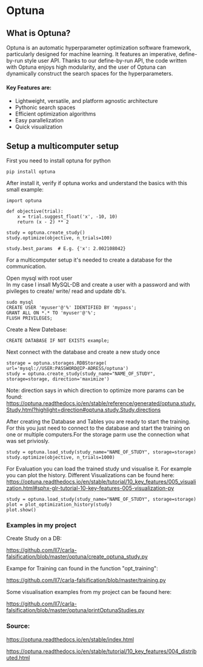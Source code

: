 # Optuna

## What is Optuna? 

Optuna is an automatic hyperparameter optimization software framework, particularly designed for machine learning. It features an imperative, define-by-run style user API. Thanks to our define-by-run API, the code written with Optuna enjoys high modularity, and the user of Optuna can dynamically construct the search spaces for the hyperparameters.


#### Key Features are: 

- Lightweight, versatile, and platform agnostic architecture
- Pythonic search spaces
- Efficient optimization algorithms
- Easy parallelization
- Quick visualization


## Setup a multicomputer setup 

First you need to install optuna for python
    
    pip install optuna


After install it, verify if optuna works and understand the basics with this small example:

    import optuna

    def objective(trial):
        x = trial.suggest_float('x', -10, 10)
        return (x - 2) ** 2

    study = optuna.create_study()
    study.optimize(objective, n_trials=100)

    study.best_params  # E.g. {'x': 2.002108042}

For a multicomputer setup it's needed to create a database for the communication. 

Open mysql with root user  
In my case I insall MySQL-DB and create a user with a password and with pivileges to create/ write/ read and update db's. 
    
    sudo mysql
    CREATE USER 'myuser'@'%' IDENTIFIED BY 'mypass';
    GRANT ALL ON *.* TO 'myuser'@'%';
    FLUSH PRIVILEGES;
    
Create a New Datebase:

    CREATE DATABASE IF NOT EXISTS example; 
    
Next connect with the database and create a new study once

    storage = optuna.storages.RDBStorage(
    url='mysql://USER:PASSWORD@IP-ADRESS/optuna')
    study = optuna.create_study(study_name="NAME_OF_STUDY", storage=storage, direction='maximize')
    
Note: direction says in which direction to optimize more params can be found: https://optuna.readthedocs.io/en/stable/reference/generated/optuna.study.Study.html?highlight=direction#optuna.study.Study.directions

After creating the Database and Tables you are ready to start the training. For this you just need to connect to the database and start the training on one or multiple computers.For the storage parm use the connection what was set priviosly. 

    study = optuna.load_study(study_name="NAME_OF_STUDY", storage=storage)
    study.optimize(objective, n_trials=1000)

For Evaluation you can load the trained study und visualise it. For example you can plot the history. Different Visualizations can be found here: https://optuna.readthedocs.io/en/stable/tutorial/10_key_features/005_visualization.html#sphx-glr-tutorial-10-key-features-005-visualization-py

    study = optuna.load_study(study_name="NAME_OF_STUDY", storage=storage)
    plot = plot_optimization_history(study)
    plot.show()

### Examples in my project
Create Study on a DB:

https://github.com/ll7/carla-falsification/blob/master/optuna/create_optuna_study.py


Exampe for Training can found in the function "opt_training": 

https://github.com/ll7/carla-falsification/blob/master/training.py


Some visualisation examples from my project can be faound here:

https://github.com/ll7/carla-falsification/blob/master/optuna/printOptunaStudies.py




### Source: 

https://optuna.readthedocs.io/en/stable/index.html

https://optuna.readthedocs.io/en/stable/tutorial/10_key_features/004_distributed.html
